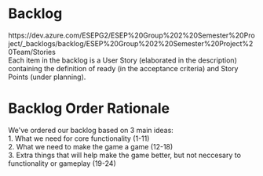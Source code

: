 <h1>Backlog</h1>
https://dev.azure.com/ESEPG2/ESEP%20Group%202%20Semester%20Project/_backlogs/backlog/ESEP%20Group%202%20Semester%20Project%20Team/Stories <br>
Each item in the backlog is a User Story (elaborated in the description) containing the definition of ready (in the acceptance criteria) and Story Points (under planning).<br>
<h1>Backlog Order Rationale</h1>
We've ordered our backlog based on 3 main ideas:<br>
1. What we need for core functionality (1-11)<br>
2. What we need to make the game a game (12-18)<br>
3. Extra things that will help make the game better, but not neccesary to functionality or gameplay (19-24) <br>

